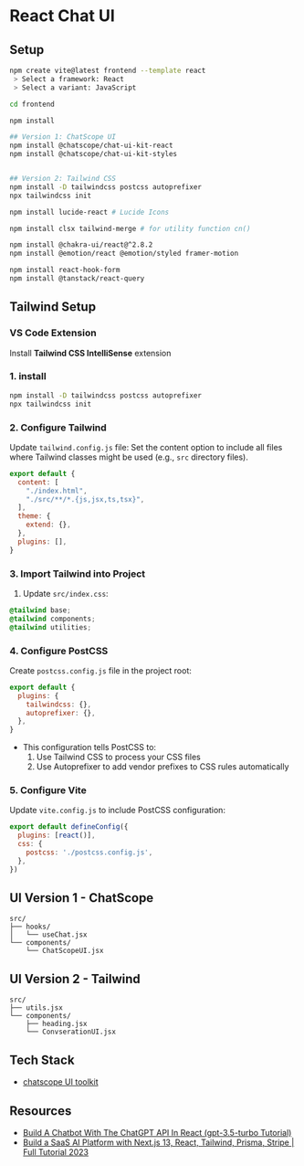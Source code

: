 # React Chat UI

## Setup
```bash
npm create vite@latest frontend --template react
 > Select a framework: React
 > Select a variant: JavaScript

cd frontend

npm install

## Version 1: ChatScope UI
npm install @chatscope/chat-ui-kit-react
npm install @chatscope/chat-ui-kit-styles


## Version 2: Tailwind CSS
npm install -D tailwindcss postcss autoprefixer
npx tailwindcss init

npm install lucide-react # Lucide Icons

npm install clsx tailwind-merge # for utility function cn()

npm install @chakra-ui/react@^2.8.2
npm install @emotion/react @emotion/styled framer-motion

npm install react-hook-form
npm install @tanstack/react-query
```

## Tailwind Setup
### VS Code Extension
Install **Tailwind CSS IntelliSense** extension

### 1. install
```bash
npm install -D tailwindcss postcss autoprefixer
npx tailwindcss init
```

### 2. Configure Tailwind
Update `tailwind.config.js` file: Set the content option to include all files where Tailwind classes might be used (e.g., `src` directory files).
```js
export default {
  content: [
    "./index.html",
    "./src/**/*.{js,jsx,ts,tsx}",
  ],
  theme: {
    extend: {},
  },
  plugins: [],
}
```

### 3. Import Tailwind into Project
1. Update `src/index.css`:
```css
@tailwind base;
@tailwind components;
@tailwind utilities;
```

### 4. Configure PostCSS
Create `postcss.config.js` file in the project root:
```js
export default {
  plugins: {
    tailwindcss: {},
    autoprefixer: {},
  },
}
```
- This configuration tells PostCSS to:
    1. Use Tailwind CSS to process your CSS files
    2. Use Autoprefixer to add vendor prefixes to CSS rules automatically

### 5. Configure Vite
Update `vite.config.js` to include PostCSS configuration:
```js
export default defineConfig({
  plugins: [react()],
  css: {
    postcss: './postcss.config.js',
  },
})
```

## UI Version 1 - ChatScope
```
src/
├── hooks/
│   └── useChat.jsx
└── components/
    └── ChatScopeUI.jsx
```

## UI Version 2 - Tailwind
```
src/
├── utils.jsx
└── components/
    ├── heading.jsx
    └── ConvserationUI.jsx
```

## Tech Stack
- [chatscope UI toolkit](https://chatscope.io/)

## Resources
- [Build A Chatbot With The ChatGPT API In React (gpt-3.5-turbo Tutorial)](https://www.youtube.com/watch?v=Lag9Pj_33hM&ab_channel=CooperCodes)
- [Build a SaaS AI Platform with Next.js 13, React, Tailwind, Prisma, Stripe | Full Tutorial 2023](https://www.youtube.com/watch?v=ffJ38dBzrlY&ab_channel=CodeWithAntonio)